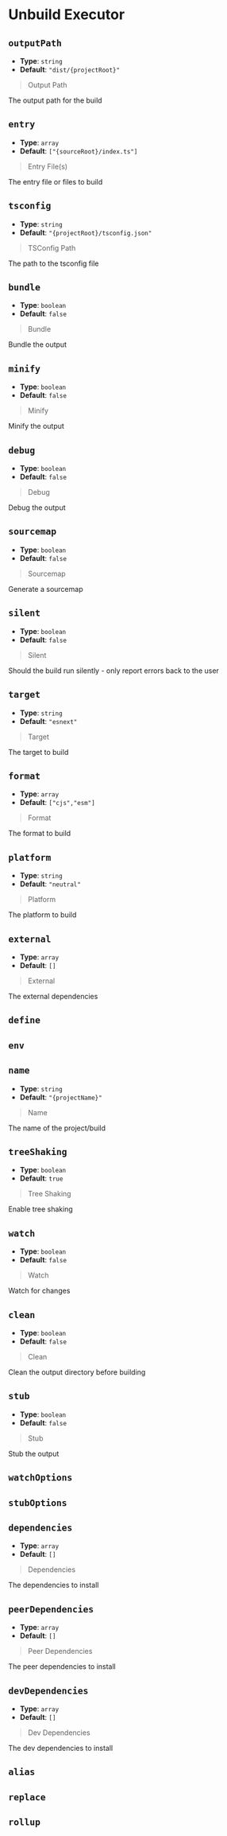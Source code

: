 
<!-- Generated by @storm-software/untyped -->
<!-- Do not edit this file directly -->

# Unbuild Executor

## `outputPath`
- **Type**: `string`
- **Default**: `"dist/{projectRoot}"`

> Output Path


The output path for the build


## `entry`
- **Type**: `array`
- **Default**: `["{sourceRoot}/index.ts"]`

> Entry File(s)


The entry file or files to build


## `tsconfig`
- **Type**: `string`
- **Default**: `"{projectRoot}/tsconfig.json"`

> TSConfig Path


The path to the tsconfig file


## `bundle`
- **Type**: `boolean`
- **Default**: `false`

> Bundle


Bundle the output


## `minify`
- **Type**: `boolean`
- **Default**: `false`

> Minify


Minify the output


## `debug`
- **Type**: `boolean`
- **Default**: `false`

> Debug


Debug the output


## `sourcemap`
- **Type**: `boolean`
- **Default**: `false`

> Sourcemap


Generate a sourcemap


## `silent`
- **Type**: `boolean`
- **Default**: `false`

> Silent


Should the build run silently - only report errors back to the user


## `target`
- **Type**: `string`
- **Default**: `"esnext"`

> Target


The target to build


## `format`
- **Type**: `array`
- **Default**: `["cjs","esm"]`

> Format


The format to build


## `platform`
- **Type**: `string`
- **Default**: `"neutral"`

> Platform


The platform to build


## `external`
- **Type**: `array`
- **Default**: `[]`

> External


The external dependencies


## `define`

## `env`

## `name`
- **Type**: `string`
- **Default**: `"{projectName}"`

> Name


The name of the project/build


## `treeShaking`
- **Type**: `boolean`
- **Default**: `true`

> Tree Shaking


Enable tree shaking


## `watch`
- **Type**: `boolean`
- **Default**: `false`

> Watch


Watch for changes


## `clean`
- **Type**: `boolean`
- **Default**: `false`

> Clean


Clean the output directory before building


## `stub`
- **Type**: `boolean`
- **Default**: `false`

> Stub


Stub the output


## `watchOptions`

## `stubOptions`

## `dependencies`
- **Type**: `array`
- **Default**: `[]`

> Dependencies


The dependencies to install


## `peerDependencies`
- **Type**: `array`
- **Default**: `[]`

> Peer Dependencies


The peer dependencies to install


## `devDependencies`
- **Type**: `array`
- **Default**: `[]`

> Dev Dependencies


The dev dependencies to install


## `alias`

## `replace`

## `rollup`

